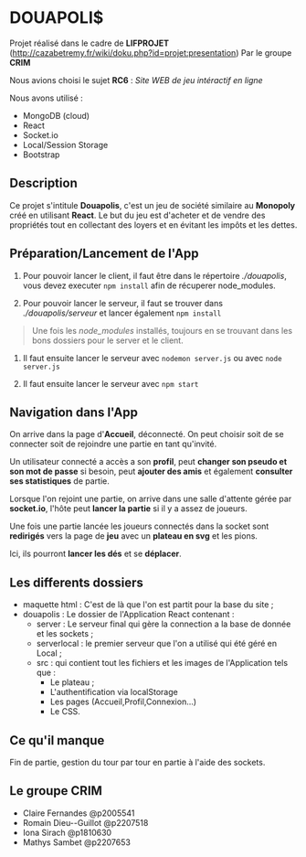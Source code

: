 # DOUAPOLI$

Projet réalisé dans le cadre de **LIFPROJET** (http://cazabetremy.fr/wiki/doku.php?id=projet:presentation) Par le groupe **CRIM**

Nous avions choisi le sujet **RC6** : _Site WEB de jeu intéractif en ligne_

Nous avons utilisé :

- MongoDB (cloud)
- React
- Socket.io
- Local/Session Storage
- Bootstrap


## Description

Ce projet s'intitule **Douapolis**, c'est un jeu de société similaire au **Monopoly** créé en utilisant **React**. Le but du jeu est d'acheter et de vendre des propriétés tout en collectant des loyers et en évitant les impôts et les dettes.


## Préparation/Lancement de l'App

1. Pour pouvoir lancer le client, il faut être dans le répertoire _./douapolis_, vous devez executer `npm install` afin de récuperer node_modules.

1. Pour pouvoir lancer le serveur, il faut se trouver dans _./douapolis/serveur_ et lancer également `npm install`

> Une fois les _node_modules_ installés, toujours en se trouvant dans les bons dossiers pour le server et le client.

1. Il faut ensuite lancer le serveur avec `nodemon server.js` ou avec `node server.js`

4. Il faut ensuite lancer le serveur avec `npm start`

## Navigation dans l'App

On arrive dans la page d'**Accueil**, déconnecté. On peut choisir soit de se connecter soit de rejoindre une partie en tant qu'invité.

Un utilisateur connecté a accès a son **profil**, peut **changer son pseudo et son mot de passe** si besoin, peut **ajouter des amis** et également **consulter ses statistiques** de partie.

Lorsque l'on rejoint une partie, on arrive dans une salle d'attente gérée par **socket.io**, l'hôte peut **lancer la partie** si il y a assez de joueurs.

Une fois une partie lancée les joueurs connectés dans la socket sont **redirigés** vers la page de **jeu** avec un **plateau en svg** et les pions.

Ici, ils pourront **lancer les dés** et se **déplacer**.

## Les differents dossiers

- maquette html : C'est de là que l'on est partit pour la base du site ;
- douapolis : Le dossier de l'Application React contenant :
    - server : Le serveur final qui gère la connection a la base de donnée et les sockets ;
    - serverlocal : le premier serveur que l'on a utilisé qui été géré en Local ;
    - src : qui contient tout les fichiers et les images de l'Application tels que :
        - Le plateau ;
        - L'authentification via localStorage
        - Les pages (Accueil,Profil,Connexion...)
        - Le CSS.

## Ce qu'il manque

Fin de partie, gestion du tour par tour en partie à l'aide des sockets.


## Le groupe CRIM
- Claire Fernandes @p2005541
- Romain Dieu--Guillot @p2207518
- Iona Sirach @p1810630
- Mathys Sambet @p2207653

